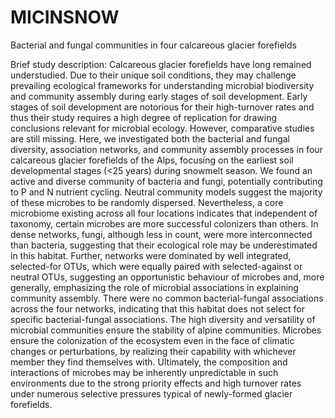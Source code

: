 # MICINSNOW
Bacterial and fungal communities in four calcareous glacier forefields

Brief study description: Calcareous glacier forefields have long remained understudied. Due to their unique soil conditions, they may challenge prevailing ecological frameworks for understanding microbial biodiversity and community assembly during early stages of soil development. Early stages of soil development are notorious for their high-turnover rates and thus their study requires a high degree of replication for drawing conclusions relevant for microbial ecology. However, comparative studies are still missing. Here, we investigated both the bacterial and fungal diversity, association networks, and community assembly processes in four calcareous glacier forefields of the Alps, focusing on the earliest soil developmental stages (<25 years) during snowmelt season. 
We found an active and diverse community of bacteria and fungi, potentially contributing to P and N nutrient cycling. Neutral community models suggest the majority of these microbes to be randomly dispersed. Nevertheless, a core microbiome existing across all four locations indicates that independent of taxonomy, certain microbes are more successful colonizers than others. In dense networks, fungi, although less in count, were more interconnected than bacteria, suggesting that their ecological role may be underestimated in this habitat. Further, networks were dominated by well integrated, selected-for OTUs, which were equally paired with selected-against or neutral OTUs, suggesting an opportunistic behaviour of microbes and, more generally, emphasizing the role of microbial associations in explaining community assembly. There were no common bacterial-fungal associations across the four networks, indicating that this habitat does not select for specific bacterial-fungal associations. 
The high diversity and versatility of microbial communities ensure the stability of alpine communities. Microbes ensure the colonization of the ecosystem even in the face of climatic changes or perturbations, by realizing their capability with whichever member they find themselves with. Ultimately, the composition and interactions of microbes may be inherently unpredictable in such environments due to the strong priority effects and high turnover rates under numerous selective pressures typical of newly-formed glacier forefields.
